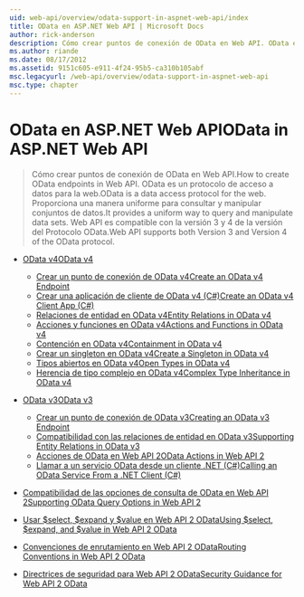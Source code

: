 ```yaml
---
uid: web-api/overview/odata-support-in-aspnet-web-api/index
title: OData en ASP.NET Web API | Microsoft Docs
author: rick-anderson
description: Cómo crear puntos de conexión de OData en Web API. OData es un protocolo de acceso a datos para la web. Proporciona una manera uniforme para consultar y manipular conjuntos de datos. Web API s...
ms.author: riande
ms.date: 08/17/2012
ms.assetid: 9151c605-e911-4f24-95b5-ca310b105abf
msc.legacyurl: /web-api/overview/odata-support-in-aspnet-web-api
msc.type: chapter
---
```

<a name="odata-in-aspnet-web-api"></a><span data-ttu-id="e92d0-106">OData en ASP.NET Web API</span><span class="sxs-lookup"><span data-stu-id="e92d0-106">OData in ASP.NET Web API</span></span>
====================
> <span data-ttu-id="e92d0-107">Cómo crear puntos de conexión de OData en Web API.</span><span class="sxs-lookup"><span data-stu-id="e92d0-107">How to create OData endpoints in Web API.</span></span> <span data-ttu-id="e92d0-108">OData es un protocolo de acceso a datos para la web.</span><span class="sxs-lookup"><span data-stu-id="e92d0-108">OData is a data access protocol for the web.</span></span> <span data-ttu-id="e92d0-109">Proporciona una manera uniforme para consultar y manipular conjuntos de datos.</span><span class="sxs-lookup"><span data-stu-id="e92d0-109">It provides a uniform way to query and manipulate data sets.</span></span> <span data-ttu-id="e92d0-110">Web API es compatible con la versión 3 y 4 de la versión del Protocolo OData.</span><span class="sxs-lookup"><span data-stu-id="e92d0-110">Web API supports both Version 3 and Version 4 of the OData protocol.</span></span>


- [<span data-ttu-id="e92d0-111">OData v4</span><span class="sxs-lookup"><span data-stu-id="e92d0-111">OData v4</span></span>](odata-v4/index.md)

    - [<span data-ttu-id="e92d0-112">Crear un punto de conexión de OData v4</span><span class="sxs-lookup"><span data-stu-id="e92d0-112">Create an OData v4 Endpoint</span></span>](odata-v4/create-an-odata-v4-endpoint.md)
    - [<span data-ttu-id="e92d0-113">Crear una aplicación de cliente de OData v4 (C#)</span><span class="sxs-lookup"><span data-stu-id="e92d0-113">Create an OData v4 Client App (C#)</span></span>](odata-v4/create-an-odata-v4-client-app.md)
    - [<span data-ttu-id="e92d0-114">Relaciones de entidad en OData v4</span><span class="sxs-lookup"><span data-stu-id="e92d0-114">Entity Relations in OData v4</span></span>](odata-v4/entity-relations-in-odata-v4.md)
    - [<span data-ttu-id="e92d0-115">Acciones y funciones en OData v4</span><span class="sxs-lookup"><span data-stu-id="e92d0-115">Actions and Functions in OData v4</span></span>](odata-v4/odata-actions-and-functions.md)
    - [<span data-ttu-id="e92d0-116">Contención en OData v4</span><span class="sxs-lookup"><span data-stu-id="e92d0-116">Containment in OData v4</span></span>](odata-v4/odata-containment-in-web-api-22.md)
    - [<span data-ttu-id="e92d0-117">Crear un singleton en OData v4</span><span class="sxs-lookup"><span data-stu-id="e92d0-117">Create a Singleton in OData v4</span></span>](odata-v4/using-a-singleton-in-an-odata-endpoint-in-web-api-22.md)
    - [<span data-ttu-id="e92d0-118">Tipos abiertos en OData v4</span><span class="sxs-lookup"><span data-stu-id="e92d0-118">Open Types in OData v4</span></span>](odata-v4/use-open-types-in-odata-v4.md)
    - [<span data-ttu-id="e92d0-119">Herencia de tipo complejo en OData v4</span><span class="sxs-lookup"><span data-stu-id="e92d0-119">Complex Type Inheritance in OData v4</span></span>](odata-v4/complex-type-inheritance-in-odata-v4.md)
- [<span data-ttu-id="e92d0-120">OData v3</span><span class="sxs-lookup"><span data-stu-id="e92d0-120">OData v3</span></span>](odata-v3/index.md)

    - [<span data-ttu-id="e92d0-121">Crear un punto de conexión de OData v3</span><span class="sxs-lookup"><span data-stu-id="e92d0-121">Creating an OData v3 Endpoint</span></span>](odata-v3/creating-an-odata-endpoint.md)
    - [<span data-ttu-id="e92d0-122">Compatibilidad con las relaciones de entidad en OData v3</span><span class="sxs-lookup"><span data-stu-id="e92d0-122">Supporting Entity Relations in OData v3</span></span>](odata-v3/working-with-entity-relations.md)
    - [<span data-ttu-id="e92d0-123">Acciones de OData en Web API 2</span><span class="sxs-lookup"><span data-stu-id="e92d0-123">OData Actions in Web API 2</span></span>](odata-v3/odata-actions.md)
    - [<span data-ttu-id="e92d0-124">Llamar a un servicio OData desde un cliente .NET (C#)</span><span class="sxs-lookup"><span data-stu-id="e92d0-124">Calling an OData Service From a .NET Client (C#)</span></span>](odata-v3/calling-an-odata-service-from-a-net-client.md)
- [<span data-ttu-id="e92d0-125">Compatibilidad de las opciones de consulta de OData en Web API 2</span><span class="sxs-lookup"><span data-stu-id="e92d0-125">Supporting OData Query Options in Web API 2</span></span>](supporting-odata-query-options.md)
- [<span data-ttu-id="e92d0-126">Usar $select, $expand y $value en Web API 2 OData</span><span class="sxs-lookup"><span data-stu-id="e92d0-126">Using $select, $expand, and $value in Web API 2 OData</span></span>](using-select-expand-and-value.md)
- [<span data-ttu-id="e92d0-127">Convenciones de enrutamiento en Web API 2 OData</span><span class="sxs-lookup"><span data-stu-id="e92d0-127">Routing Conventions in Web API 2 OData</span></span>](odata-routing-conventions.md)
- [<span data-ttu-id="e92d0-128">Directrices de seguridad para Web API 2 OData</span><span class="sxs-lookup"><span data-stu-id="e92d0-128">Security Guidance for Web API 2 OData</span></span>](odata-security-guidance.md)
